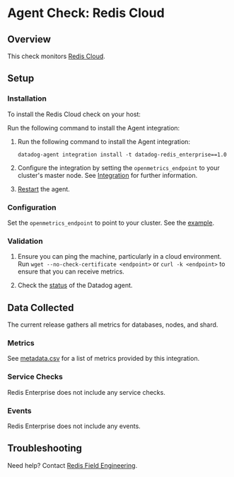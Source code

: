 # Agent Check: Redis Cloud

## Overview

This check monitors [Redis Cloud][1].

## Setup

### Installation

To install the Redis Cloud check on your host:


Run the following command to install the Agent integration:

1. Run the following command to install the Agent integration:
   ```shell
   datadog-agent integration install -t datadog-redis_enterprise==1.0
   ```
   
2. Configure the integration by setting the `openmetrics_endpoint` to your cluster's master node. See [Integration][2] for further information.


3. [Restart][3] the agent.


### Configuration

Set the `openmetrics_endpoint` to point to your cluster. See the [example][4].

### Validation

1. Ensure you can ping the machine, particularly in a cloud environment. Run `wget --no-check-certificate <endpoint>` or `curl -k <endpoint>` to ensure that you can receive metrics.

2. Check the [status][5] of the Datadog agent.


## Data Collected

The current release gathers all metrics for databases, nodes, and shard.


### Metrics

See [metadata.csv][6] for a list of metrics provided by this integration.


### Service Checks

Redis Enterprise does not include any service checks.


### Events

Redis Enterprise does not include any events.


## Troubleshooting

Need help? Contact [Redis Field Engineering][7].


[1]: https://redis.io/cloud/
[2]: https://docs.datadoghq.com/getting_started/integrations/
[3]: https://docs.datadoghq.com/agent/guide/agent-commands/#start-stop-and-restart-the-agent
[4]: https://github.com/DataDog/integrations-extras/blob/master/redis_enterprise/datadog_checks/redis_enterprise/data/conf.yaml.example
[5]: https://docs.datadoghq.com/agent/guide/agent-commands/#agent-status-and-information
[6]: https://github.com/DataDog/integrations-extras/blob/master/redis_enterprise/metadata.csv
[7]: mailto:field.engineers@redis.com
